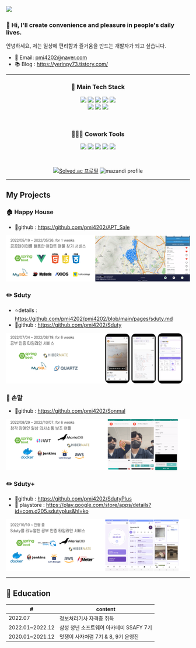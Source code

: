 <img src="https://capsule-render.vercel.app/api?type=waving&color=auto&height=200&section=header&text=Yerin%20Pyeon&fontSize=90&animation=fadeIn" />

### 👋 Hi, I'll create convenience and pleasure in people's daily lives.
 안녕하세요, 저는 일상에 편리함과 즐거움을 만드는 개발자가 되고 싶습니다.
- 📧 Email: pmi4202@naver.com
- 📚 Blog : https://yerinpy73.tistory.com/

---
<!-- *************************기술 스택************************* -->
<div align=center>
<!--
<h3>🔎 Social</h3>
<a href="https://yerinpy73.tistory.com/"><img src="https://img.shields.io/badge/Tech%20Blog-F5F5F0?style=flat-square&logo=Tistory&logoColor=black&link=https://yerinpy73.tistory.com/"/></a>
</br>
-->

<h3>🔧 Main Tech Stack</h3>
<p>
<img src="https://img.shields.io/badge/Java-007396?style=flat-square&logo=Java&logoColor=white"/></a>
<img src="https://img.shields.io/badge/Spring-6DB33F?style=flat-square&logo=Spring&logoColor=white"/></a>
<img src="https://img.shields.io/badge/SpringBoot-6DB33F?style=flat-square&logo=SpringBoot&logoColor=white"/></a>
<img src="https://img.shields.io/badge/MariaDB-003545?style=flat-square&logo=MariaDB&logoColor=white"/>
<img src="https://img.shields.io/badge/Mysql-E6B91E?style=flat-square&logo=MySql&logoColor=white"/></br>
<img src="https://img.shields.io/badge/AWS-232F3E?style=flat-square&logo=AmazonAWS&logoColor=white"/></a>
<img src="https://img.shields.io/badge/Docker-2496ED?style=flat-square&logo=Docker&logoColor=white"/></a>
<img src="https://img.shields.io/badge/Jenkins-D24939?style=flat-square&logo=Jenkins&logoColor=white"/></a>
</p>
</br>

<h3>👨‍👩‍👧 Cowork Tools</h3>
<p>
<img src="https://img.shields.io/badge/GitHub-181717?style=flat-square&logo=GitHub&logoColor=white"/></a>
<img src="https://img.shields.io/badge/GitLab-FC6D26?style=flat-square&logo=GitLab&logoColor=white"/></a>
<img src="https://img.shields.io/badge/Jira-0052CC?style=flat-square&logo=Jira Software&logoColor=white"/></a>
<img src="https://img.shields.io/badge/Notion-F5F5F0?style=flat-square&logo=Notion&logoColor=000000"/></a>
<img src="https://img.shields.io/badge/Mattermost-0058CC?style=flat-square&logo=Mattermost&logoColor=white"/></a>
</p>

<br>

[![Solved.ac 프로필](http://mazassumnida.wtf/api/v2/generate_badge?boj=dpfls3433)](https://solved.ac/dpfls3433)
![mazandi profile](http://mazandi.herokuapp.com/api?handle=dpfls3433&theme=warm)

</div>

---
<!-- *************************프로젝트************************* -->
## My Projects

### 🏠 Happy House
- 📎github : https://github.com/pmi4202/APT_Sale
<img src="https://github.com/pmi4202/pmi4202/blob/main/happyhouse_info.png?raw=true"/>

### ✏️ Sduty
- ⭐details : https://github.com/pmi4202/pmi4202/blob/main/pages/sduty.md
- 📎github : https://github.com/pmi4202/Sduty
<img src="https://github.com/pmi4202/pmi4202/blob/main/sduty_info.png?raw=true"/>

### 🤟 손말
- 📎github : https://github.com/pmi4202/Sonmal
<img src="https://github.com/pmi4202/pmi4202/blob/main/sonmal_info.png?raw=true"/>

### ✏️ Sduty+
- 📎github : https://github.com/pmi4202/SdutyPlus
- 🔽 playstore : https://play.google.com/store/apps/details?id=com.d205.sdutyplus&hl=ko

<img src="https://github.com/pmi4202/pmi4202/blob/main/sdutyplus_info.png?raw=true"/>

---
## 📖 Education
|#|content|
|------| ---------------------------------|
|2022.07|정보처리기사 자격증 취득|
|2022.01~2022.12|삼성 청년 소프트웨어 아카데미 SSAFY 7기|
|2020.01~2021.12|멋쟁이 사자처럼 7기 & 8, 9기 운영진|
